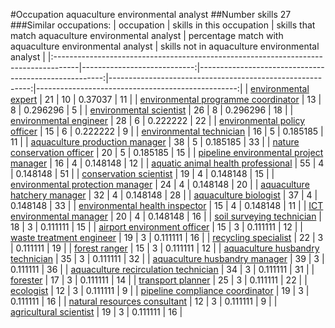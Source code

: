 #Occupation aquaculture environmental analyst
##Number skills 27
###Similar occupations:
| occupation                                                                          |   skills in this occupation |   skills that match aquaculture environmental analyst |   percentage match with aquaculture environmental analyst |   skills not in aquaculture environmental analyst |
|:------------------------------------------------------------------------------------|----------------------------:|------------------------------------------------------:|----------------------------------------------------------:|--------------------------------------------------:|
| [environmental expert](environmental_expert.md)                                     |                          21 |                                                    10 |                                                  0.37037  |                                                11 |
| [environmental programme coordinator](environmental_programme_coordinator.md)       |                          13 |                                                     8 |                                                  0.296296 |                                                 5 |
| [environmental scientist](environmental_scientist.md)                               |                          26 |                                                     8 |                                                  0.296296 |                                                18 |
| [environmental engineer](environmental_engineer.md)                                 |                          28 |                                                     6 |                                                  0.222222 |                                                22 |
| [environmental policy officer](environmental_policy_officer.md)                     |                          15 |                                                     6 |                                                  0.222222 |                                                 9 |
| [environmental technician](environmental_technician.md)                             |                          16 |                                                     5 |                                                  0.185185 |                                                11 |
| [aquaculture production manager](aquaculture_production_manager.md)                 |                          38 |                                                     5 |                                                  0.185185 |                                                33 |
| [nature conservation officer](nature_conservation_officer.md)                       |                          20 |                                                     5 |                                                  0.185185 |                                                15 |
| [pipeline environmental project manager](pipeline_environmental_project_manager.md) |                          16 |                                                     4 |                                                  0.148148 |                                                12 |
| [aquatic animal health professional](aquatic_animal_health_professional.md)         |                          55 |                                                     4 |                                                  0.148148 |                                                51 |
| [conservation scientist](conservation_scientist.md)                                 |                          19 |                                                     4 |                                                  0.148148 |                                                15 |
| [environmental protection manager](environmental_protection_manager.md)             |                          24 |                                                     4 |                                                  0.148148 |                                                20 |
| [aquaculture hatchery manager](aquaculture_hatchery_manager.md)                     |                          32 |                                                     4 |                                                  0.148148 |                                                28 |
| [aquaculture biologist](aquaculture_biologist.md)                                   |                          37 |                                                     4 |                                                  0.148148 |                                                33 |
| [environmental health inspector](environmental_health_inspector.md)                 |                          15 |                                                     4 |                                                  0.148148 |                                                11 |
| [ICT environmental manager](ICT_environmental_manager.md)                           |                          20 |                                                     4 |                                                  0.148148 |                                                16 |
| [soil surveying technician](soil_surveying_technician.md)                           |                          18 |                                                     3 |                                                  0.111111 |                                                15 |
| [airport environment officer](airport_environment_officer.md)                       |                          15 |                                                     3 |                                                  0.111111 |                                                12 |
| [waste treatment engineer](waste_treatment_engineer.md)                             |                          19 |                                                     3 |                                                  0.111111 |                                                16 |
| [recycling specialist](recycling_specialist.md)                                     |                          22 |                                                     3 |                                                  0.111111 |                                                19 |
| [forest ranger](forest_ranger.md)                                                   |                          15 |                                                     3 |                                                  0.111111 |                                                12 |
| [aquaculture husbandry technician](aquaculture_husbandry_technician.md)             |                          35 |                                                     3 |                                                  0.111111 |                                                32 |
| [aquaculture husbandry manager](aquaculture_husbandry_manager.md)                   |                          39 |                                                     3 |                                                  0.111111 |                                                36 |
| [aquaculture recirculation technician](aquaculture_recirculation_technician.md)     |                          34 |                                                     3 |                                                  0.111111 |                                                31 |
| [forester](forester.md)                                                             |                          17 |                                                     3 |                                                  0.111111 |                                                14 |
| [transport planner](transport_planner.md)                                           |                          25 |                                                     3 |                                                  0.111111 |                                                22 |
| [ecologist](ecologist.md)                                                           |                          12 |                                                     3 |                                                  0.111111 |                                                 9 |
| [pipeline compliance coordinator](pipeline_compliance_coordinator.md)               |                          19 |                                                     3 |                                                  0.111111 |                                                16 |
| [natural resources consultant](natural_resources_consultant.md)                     |                          12 |                                                     3 |                                                  0.111111 |                                                 9 |
| [agricultural scientist](agricultural_scientist.md)                                 |                          19 |                                                     3 |                                                  0.111111 |                                                16 |
